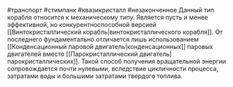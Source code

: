 #транспорт #стимпанк #квазикристалл #незаконченное 
Данный тип корабля относится к механическому типу. Является пусть и менее эффективной, но конкурентноспособной версией [[Винтокристаллический корабль|винтокристаллического корабля]]. От последнего фундаментально отличается лишь использованием [[Конденсационный паровой двигатель|конденсационных]] паровых двигателей вместо [[Парокристаллический двигатель|парокристаллических]]. Такой способ получения вращательной энергии сопровождается почти нулевыми, вследствие цикличности процесса, затратами воды и большими затратами твердого топлива.